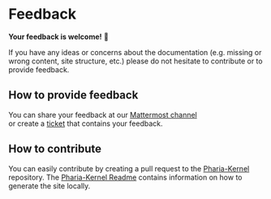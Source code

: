 # Feedback

**Your feedback is welcome!** 🙏

If you have any ideas or concerns about the documentation (e.g. missing or wrong content, site structure, etc.) please do not hesitate to contribute or to provide feedback.

## How to provide feedback
You can share your feedback at our [Mattermost channel](https://matter.aleph-alpha.de/aleph-alpha/channels/pharia-kernel)  
or create a [ticket](https://aleph-alpha.atlassian.net/jira/CreateIssue.jspa?pid=10221&issuetype=10638) that contains your feedback.

## How to contribute
You can easily contribute by creating a pull request to the [Pharia-Kernel](https://gitlab.aleph-alpha.de/engineering/pharia-kernel) repository. 
The [Pharia-Kernel Readme](https://gitlab.aleph-alpha.de/engineering/pharia-kernel) contains information on how to generate the site locally.

